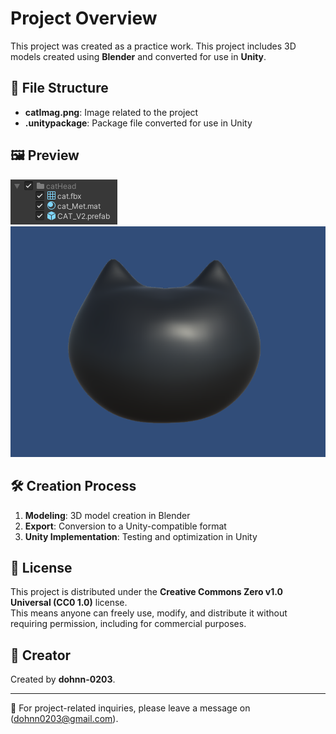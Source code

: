 # Project Overview
This project was created as a practice work.
This project includes 3D models created using **Blender** and converted for use in **Unity**.

## 📌 File Structure
- **catImag.png**: Image related to the project
- **.unitypackage**: Package file converted for use in Unity

## 🖼️ Preview
![File Image](files.png)
![Cat Image](catImag.png)

## 🛠️ Creation Process
1. **Modeling**: 3D model creation in Blender
2. **Export**: Conversion to a Unity-compatible format
3. **Unity Implementation**: Testing and optimization in Unity

## 📜 License
This project is distributed under the **Creative Commons Zero v1.0 Universal (CC0 1.0)** license.  
This means anyone can freely use, modify, and distribute it without requiring permission, including for commercial purposes.

## 👤 Creator
Created by **dohnn-0203**.

---
📢 For project-related inquiries, please leave a message on (dohnn0203@gmail.com).
